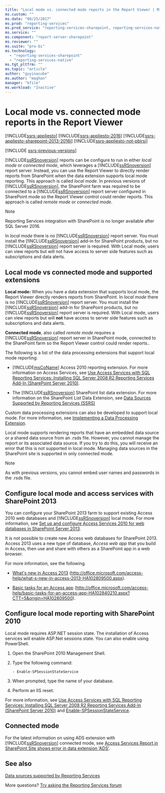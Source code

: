 ```yaml
---
title: "Local mode vs. connected mode reports in the Report Viewer | Microsoft Docs"
ms.custom: ""
ms.date: "09/25/2017"
ms.prod: "reporting-services"
ms.prod_service: "reporting-services-sharepoint, reporting-services-native"
ms.service: ""
ms.component: "report-server-sharepoint"
ms.reviewer: ""
ms.suite: "pro-bi"
ms.technology: 
  - "reporting-services-sharepoint"
  - "reporting-services-native"
ms.tgt_pltfrm: ""
ms.topic: "article"
author: "guyinacube"
ms.author: "maghan"
manager: "kfile"
ms.workload: "Inactive"
---
```

# Local mode vs. connected mode reports in the Report Viewer

[!INCLUDE[ssrs-appliesto](../../includes/ssrs-appliesto.md)] [!INCLUDE[ssrs-appliesto-2016](../../includes/ssrs-appliesto-2016.md)] [!INCLUDE[ssrs-appliesto-sharepoint-2013-2016i](../../includes/ssrs-appliesto-sharepoint-2013-2016.md)] [!INCLUDE[ssrs-appliesto-not-pbirsi](../../includes/ssrs-appliesto-not-pbirs.md)]

[!INCLUDE [ssrs-previous-versions](../../includes/ssrs-previous-versions.md)]

  [!INCLUDE[ssRSnoversion](../../includes/ssrsnoversion-md.md)] reports can be configure to run in either *local mode* or *connected mode*, which leverages a [!INCLUDE[ssRSnoversion](../../includes/ssrsnoversion-md.md)] report server. Instead, you can use the Report Viewer to directly render reports from SharePoint when the data extension supports local mode reporting. This approach is called *local mode*. In previous versions of [!INCLUDE[ssRSnoversion](../../includes/ssrsnoversion-md.md)], the SharePoint farm was required to be connected to a [!INCLUDE[ssRSnoversion](../../includes/ssrsnoversion-md.md)] report server configured in SharePoint mode so the Report Viewer control could render reports. This approach is called *remote mode* or *connected mode*.  

> [!NOTE]
> Reporting Services integration with SharePoint is no longer available after SQL Server 2016.

 In *local mode* there is no [!INCLUDE[ssRSnoversion](../../includes/ssrsnoversion-md.md)] report server. You must install the [!INCLUDE[ssRSnoversion](../../includes/ssrsnoversion-md.md)] add-in for SharePoint products, but no [!INCLUDE[ssRSnoversion](../../includes/ssrsnoversion-md.md)] report server is required. With Local mode, users can view reports but will not have access to server side features such as subscriptions and data alerts.  

## Local mode vs connected mode and supported extensions

 **Local mode:** When you have a data extension that supports local mode, the Report Viewer directly renders reports from SharePoint. In *local mode* there is no [!INCLUDE[ssRSnoversion](../../includes/ssrsnoversion-md.md)] report server. You must install the [!INCLUDE[ssRSnoversion](../../includes/ssrsnoversion-md.md)] add-in for SharePoint products, but no [!INCLUDE[ssRSnoversion](../../includes/ssrsnoversion-md.md)] report server is required. With Local mode, users can view reports but will **not** have access to server side features such as subscriptions and data alerts.  
  
 **Connected mode**, also called *remote mode* requires a [!INCLUDE[ssRSnoversion](../../includes/ssrsnoversion-md.md)] report server in SharePoint mode, connected to the SharePoint farm so the Report Viewer control could render reports..  
  
 The following is a list of the data processing extensions that support local mode reporting:  
  
-   [!INCLUDE[msCoName](../../includes/msconame-md.md)] Access 2010 reporting extension. For more information on Access Services, see [Use Access Services with SQL Reporting Services: Installing SQL Server 2008 R2 Reporting Services Add-In (SharePoint Server 2010)](http://go.microsoft.com/fwlink/?LinkId=192686).  
  
-   The [!INCLUDE[ssRSnoversion](../../includes/ssrsnoversion-md.md)] SharePoint list data extension. For more information on the SharePoint List Data Extension, see [Data Sources Supported by Reporting Services &#40;SSRS&#41;](../../reporting-services/report-data/data-sources-supported-by-reporting-services-ssrs.md)  
  
 Custom data processing extensions can also be developed to support local mode. For more information, see [Implementing a Data Processing Extension](../../reporting-services/extensions/data-processing/implementing-a-data-processing-extension.md).  
  
 Local mode supports rendering reports that have an embedded data source or a shared data source from an .rsds file. However, you cannot manage the report or its associated data source. If you try to do this, you will receive an error that this is not supported in local mode. Managing data sources in the SharePoint site is supported in only connected mode.  
  
> [!NOTE]  
>  As with previous versions, you cannot embed user names and passwords in the .rsds file.  
  
## Configure local mode and access services with SharePoint 2013

 You can configure your SharePoint 2013 farm to support existing Access 2010 web databases and [!INCLUDE[ssRSnoversion](../../includes/ssrsnoversion-md.md)] local mode. For more information, see [Set up and configure Access Services 2010 for web databases in SharePoint Server 2013](http://technet.microsoft.com/library/ee748653\(office.15\).aspx).  
  
 It is not possible to create new Access web databases for SharePoint 2013. Access 2013 uses a new type of database, *Access web app* that you build in Access, then use and share with others as a SharePoint app in a web browser.  
  
 For more information, see the following.  
  
-   [What's new in Access 2013](http://office.microsoft.com/access-help/what-s-new-in-access-2013-HA102809500.aspx) (http://office.microsoft.com/access-help/what-s-new-in-access-2013-HA102809500.aspx).  
  
-   [Basic tasks for an Access app](http://office.microsoft.com/access-help/basic-tasks-for-an-access-app-HA102840210.aspx?CTT=5&origin=HA102809500) (http://office.microsoft.com/access-help/basic-tasks-for-an-access-app-HA102840210.aspx?CTT=5&origin=HA102809500).  
  
## Configure local mode reporting with SharePoint 2010

 Local mode requires ASP.NET session state. The installation of Access services will enable ASP.Net sessions state. You can also enable using PowerShell.  
  
1.  Open the SharePoint 2010 Management Shell.  
  
2.  Type the following command:  
  
    ```  
    - Enable-SPSessionStateService  
    ```  
  
3.  When prompted, type the name of your database.  
  
4.  Perform an IIS reset.  
  
 For more information, see [Use Access Services with SQL Reporting Services: Installing SQL Server 2008 R2 Reporting Services Add-In (SharePoint Server 2010)](http://go.microsoft.com/fwlink/?LinkId=192686) and [Enable-SPSessionStateService](http://technet.microsoft.com/library/ff607857\(v=office.15\).aspx).  
  
## Connected mode

 For the latest information on using ADS extension with [!INCLUDE[ssRSnoversion](../../includes/ssrsnoversion-md.md)] connected mode, see [Access Services Report in SharePoint Site shows error in data extension ‘ADS’](http://social.technet.microsoft.com/wiki/contents/articles/25298.access-services-report-in-sharepoint-site-shows-error-in-data-extension-ads.aspx).  
  
## See also

 [Data sources supported by Reporting Services](../../reporting-services/report-data/data-sources-supported-by-reporting-services-ssrs.md)  

More questions? [Try asking the Reporting Services forum](http://go.microsoft.com/fwlink/?LinkId=620231)
